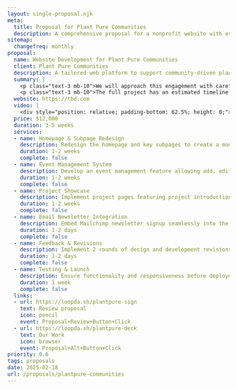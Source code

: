 ```yaml
---
layout: single-proposal.njk
meta:
  title: Proposal for Plant Pure Communities
  description: A comprehensive proposal for a nonprofit website with event management, project showcase, newsletter integration, and homepage/subpage redesign.
sitemap:
  changefreq: monthly
proposal:
  name: Website Development for Plant Pure Communities
  client: Plant Pure Communities
  description: A tailored web platform to support community-driven plant-based initiatives through event management, project showcases, seamless email integration, and an improved homepage and subpage design.
  summary: |
    <p class="text-3 mb-10">We will approach this engagement with careful consideration and thoughtful execution, ensuring that every phase of the process is handled with precision and purpose. By following a structured timeline with clearly defined milestones, we will ensure progress remains aligned with your vision. The investment for this work can be found in <a href="{{ proposal.links[0].url }}" target="_blank" class="link plausible-event-name=Proposal+Sign+Link+Click">your proposal</a>.</p>
    <p class="text-3 mb-10">The full project has an estimated timeline of {{ duration }} to deliver an effective outcome. Please feel free to read more <a href="/about" target="_blank" class="link plausible-event-name=Proposal+About+Link+Click">about us</a> or refer to our <a href="/faq" target="_blank" class="link plausible-event-name=Proposal+FAQ+Link+Click">commonly asked questions</a>.</p>
  website: https://tbd.com
  video: |
    <div style="position: relative; padding-bottom: 62.5%; height: 0;"><iframe src="https://www.loom.com/embed/c46f5baa13154eda995786f1a5ca4930?sid=03ef9e62-aba7-4043-90e7-b9e0e7dc6df9" frameborder="0" webkitallowfullscreen mozallowfullscreen allowfullscreen style="position: absolute; top: 0; left: 0; width: 100%; height: 100%;"></iframe></div>
  price: $12,000
  duration: 3-5 weeks
  services:
  - name: Homepage & Subpage Redesign
    description: Redesign the homepage and key subpages to create a modern, engaging user experience.
    duration: 1-2 weeks
    complete: false
  - name: Event Management System
    description: Develop an event management feature allowing add, edit, and delete functions with support for multiple dates.
    duration: 1-2 weeks
    complete: false
  - name: Project Showcase
    description: Implement project pages featuring project introductions, related media, and newsletter integration.
    duration: 1-2 weeks
    complete: false
  - name: Email Newsletter Integration
    description: Embed Mailchimp newsletter signup seamlessly into the website.
    duration: 1-2 days
    complete: false
  - name: Feedback & Revisions
    description: Implement 2 rounds of design and development revisions.
    duration: 1-2 days
    complete: false
  - name: Testing & Launch
    description: Ensure functionality and responsiveness before deployment.
    duration: 1 week
    complete: false
  links: 
  - url: https://loopda.sh/plantpure-sign
    text: Review proposal
    icon: pencil
    event: Proposal+Review+Button+Click
  - url: https://loopda.sh/plantpure-deck
    text: Our Work
    icon: browser
    event: Proposal+Alt+Button+Click
priority: 0.6
tags: proposals
date: 2025-02-18
url: /proposals/plantpure-communities
---
```


